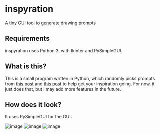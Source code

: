 # inspyration
A tiny GUI tool to generate drawing prompts

## Requirements
inspyration uses Python 3, with tkinter and PySimpleGUI.

## What is this?
This is a small program written in Python, which randomly picks prompts from [this post](https://salison.tumblr.com/post/135086220266/rather-than-drawing-your-character-standing-there) and [this post](https://salison.tumblr.com/post/173495961931/100-character-interaction-ideas-to-help-hone-your) to help get your inspiration going. For now, it just does that, but I may add more features in the future.

## How does it look?
It uses PySimpleGUI for the GUI:

![image](https://user-images.githubusercontent.com/24609727/84314169-e4649680-ab67-11ea-88e4-37557f9a8425.png)
![image](https://user-images.githubusercontent.com/24609727/84314207-f47c7600-ab67-11ea-9931-4060312a6867.png)
![image](https://user-images.githubusercontent.com/24609727/84314227-fba38400-ab67-11ea-9b93-91c29e17e6c2.png)
